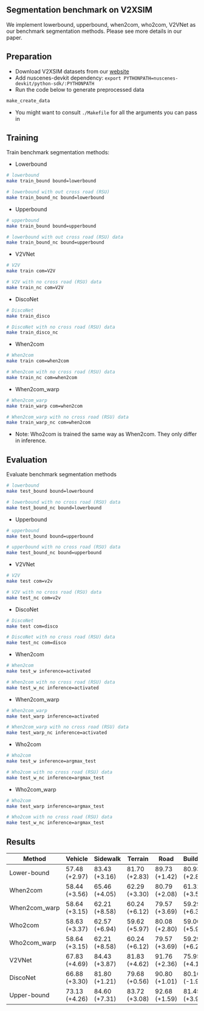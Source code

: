 ## Segmentation benchmark on V2XSIM

We implement lowerbound, upperbound, when2com, who2com, V2VNet as our benchmark segmentation methods. Please see more details in our paper.

## Preparation

- Download V2XSIM datasets from our [website](https://ai4ce.github.io/V2X-Sim/index.html)
- Add nuscenes-devkit dependency: ```export PYTHONPATH=nuscenes-devkit/python-sdk/:PYTHONPATH```
- Run the code below to generate preprocessed data

```bash
make_create_data
```
- You might want to consult `./Makefile` for all the arguments you can pass in


## Training

Train benchmark segmentation methods:

- Lowerbound
```bash
# lowerbound
make train_bound bound=lowerbound

# lowerbound with out cross road (RSU)
make train_bound_nc bound=lowerbound
```

- Upperbound
```bash
# upperbound
make train_bound bound=upperbound

# lowerbound with out cross road (RSU) data
make train_bound_nc bound=upperbound
```

- V2VNet
```bash
# V2V
make train com=V2V

# V2V with no cross road (RSU) data
make train_nc com=V2V
```

- DiscoNet
```bash
# DiscoNet
make train_disco

# DiscoNet with no cross road (RSU) data
make train_disco_nc
```

- When2com
```bash
# When2com
make train com=when2com

# When2com with no cross road (RSU) data
make train_nc com=when2com
```

- When2com_warp
```bash
# When2com_warp
make train_warp com=when2com

# When2com_warp with no cross road (RSU) data
make train_warp_nc com=when2com
```

- Note: Who2com is trained the same way as When2com. They only differ in inference.

## Evaluation

Evaluate benchmark segmentation methods
```bash
# lowerbound
make test_bound bound=lowerbound

# lowerbound with no cross road (RSU) data
make test_bound_nc bound=lowerbound
```

- Upperbound
```bash
# upperbound
make test_bound bound=upperbound

# upperbound with no cross road (RSU) data
make test_bound_nc bound=upperbound
```
- V2VNet
```bash
# V2V
make test com=v2v

# V2V with no cross road (RSU) data
make test_nc com=v2v
```

- DiscoNet
```bash
# DiscoNet
make test com=disco

# DiscoNet with no cross road (RSU) data
make test_nc com=disco
```

- When2com
```bash
# When2com
make test_w inference=activated

# When2com with no cross road (RSU) data
make test_w_nc inference=activated
```

- When2com_warp
```bash
# When2com_warp
make test_warp inference=activated

# When2com_warp with no cross road (RSU) data
make test_warp_nc inference=activated
```

- Who2com
```bash
# Who2com
make test_w inference=argmax_test

# Who2com with no cross road (RSU) data
make test_w_nc inference=argmax_test
```

- Who2com_warp
```bash
# Who2com
make test_warp inference=argmax_test

# Who2com with no cross road (RSU) data
make test_w_nc inference=argmax_test
```
## Results

| **Method**    | **Vehicle**   | **Sidewalk**  | **Terrain**   | **Road**      | **Building**  | **Pedestrian** | **Vegetation** |   **mIoU**    |
| ------------- | ------------- | ------------- | ------------- | ------------- | ------------- | -------------- | -------------- | :-----------: |
| Lower-bound   | 57.48 (+2.97) | 83.43 (+3.16) | 81.70 (+2.83) | 89.73 (+1.42) | 80.93 (+2.82) | 25.98 (+0.35)  | 74.29 (+4.00)  | 70.51 (+2.51) |
| When2com      | 58.44 (+3.56) | 65.46 (+4.05) | 62.29 (+3.30) | 80.79 (+2.08) | 61.31 (+3.59) | 27.28 (-1.70)  | 60.04 (+3.72)  | 59.37 (+2.66) |
| When2com_warp | 58.64 (+3.15) | 62.21 (+8.58) | 60.24 (+6.12) | 79.57 (+3.69) | 59.29 (+6.30) | 26.36 (-2.28)  | 59.43 (+6.19)  | 57.96 (+4.54) |
| Who2com       | 58.63 (+3.37) | 62.57 (+6.94) | 59.62 (+5.97) | 80.08 (+2.80) | 59.00 (+5.91) | 26.60 (-1.02)  | 59.09 (+4.67)  | 57.94 (+4.09) |
| Who2com_warp  | 58.64 (+3.15) | 62.21 (+8.58) | 60.24 (+6.12) | 79.57 (+3.69) | 59.29 (+6.29) | 26.36 (-2.28)  | 59.43 (+6.19)  | 57.96 (+4.53) |
| V2VNet        | 67.83 (+4.69) | 84.43 (+3.87) | 81.83 (+4.62) | 91.76 (+2.36) | 75.95 (+4.15) | 26.70 (+2.45)  | 74.95 (+4.30)  | 72.49 (+3.78) |
| DiscoNet      | 66.88 (+3.30) | 81.80 (+1.21) | 79.68 (+0.56) | 90.80 (+1.01) | 80.16 (-1.99) | 28.79 (+0.19)  | 72.92 (-0.04)  | 71.58 (+0.61) |
| Upper-bound   | 73.13 (+4.26) | 84.60 (+7.31) | 83.72 (+3.08) | 92.68 (+1.59) | 81.45 (+3.95) | 35.23 (+2.03)  | 77.34 (+2.78)  | 75.45 (+3.14) |

